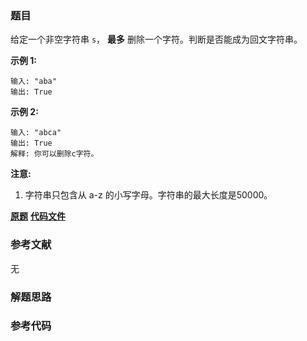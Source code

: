 ### 题目
给定一个非空字符串 `s`， **最多** 删除一个字符。判断是否能成为回文字符串。

**示例 1:**

    
    
    输入: "aba"
    输出: True
    

**示例 2:**

    
    
    输入: "abca"
    输出: True
    解释: 你可以删除c字符。
    

**注意:**

  1. 字符串只包含从 a-z 的小写字母。字符串的最大长度是50000。

 **[原题](https://leetcode-cn.com/problems/valid-palindrome-ii/)**    **[代码文件]()**


### 参考文献
无

### 解题思路




### 参考代码

```go


```




